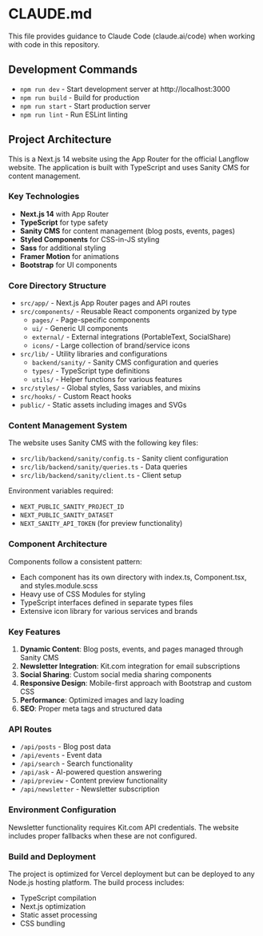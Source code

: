 # CLAUDE.md

This file provides guidance to Claude Code (claude.ai/code) when working with code in this repository.

## Development Commands

- `npm run dev` - Start development server at http://localhost:3000
- `npm run build` - Build for production
- `npm run start` - Start production server
- `npm run lint` - Run ESLint linting

## Project Architecture

This is a Next.js 14 website using the App Router for the official Langflow website. The application is built with TypeScript and uses Sanity CMS for content management.

### Key Technologies
- **Next.js 14** with App Router
- **TypeScript** for type safety
- **Sanity CMS** for content management (blog posts, events, pages)
- **Styled Components** for CSS-in-JS styling
- **Sass** for additional styling
- **Framer Motion** for animations
- **Bootstrap** for UI components

### Core Directory Structure

- `src/app/` - Next.js App Router pages and API routes
- `src/components/` - Reusable React components organized by type
  - `pages/` - Page-specific components
  - `ui/` - Generic UI components
  - `external/` - External integrations (PortableText, SocialShare)
  - `icons/` - Large collection of brand/service icons
- `src/lib/` - Utility libraries and configurations
  - `backend/sanity/` - Sanity CMS configuration and queries
  - `types/` - TypeScript type definitions
  - `utils/` - Helper functions for various features
- `src/styles/` - Global styles, Sass variables, and mixins
- `src/hooks/` - Custom React hooks
- `public/` - Static assets including images and SVGs

### Content Management System

The website uses Sanity CMS with the following key files:
- `src/lib/backend/sanity/config.ts` - Sanity client configuration
- `src/lib/backend/sanity/queries.ts` - Data queries
- `src/lib/backend/sanity/client.ts` - Client setup

Environment variables required:
- `NEXT_PUBLIC_SANITY_PROJECT_ID`
- `NEXT_PUBLIC_SANITY_DATASET`
- `NEXT_SANITY_API_TOKEN` (for preview functionality)

### Component Architecture

Components follow a consistent pattern:
- Each component has its own directory with index.ts, Component.tsx, and styles.module.scss
- Heavy use of CSS Modules for styling
- TypeScript interfaces defined in separate types files
- Extensive icon library for various services and brands

### Key Features

1. **Dynamic Content**: Blog posts, events, and pages managed through Sanity CMS
2. **Newsletter Integration**: Kit.com integration for email subscriptions
3. **Social Sharing**: Custom social media sharing components
4. **Responsive Design**: Mobile-first approach with Bootstrap and custom CSS
5. **Performance**: Optimized images and lazy loading
6. **SEO**: Proper meta tags and structured data

### API Routes

- `/api/posts` - Blog post data
- `/api/events` - Event data
- `/api/search` - Search functionality
- `/api/ask` - AI-powered question answering
- `/api/preview` - Content preview functionality
- `/api/newsletter` - Newsletter subscription

### Environment Configuration

Newsletter functionality requires Kit.com API credentials. The website includes proper fallbacks when these are not configured.

### Build and Deployment

The project is optimized for Vercel deployment but can be deployed to any Node.js hosting platform. The build process includes:
- TypeScript compilation
- Next.js optimization
- Static asset processing
- CSS bundling